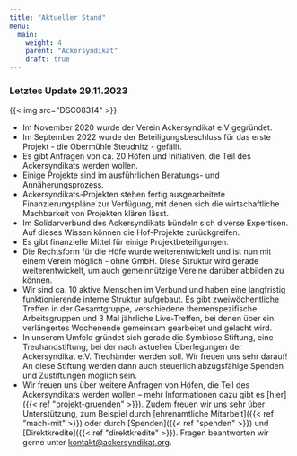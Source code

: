 ```yaml
---
title: "Aktueller Stand"
menu:
  main:
    weight: 4
    parent: "Ackersyndikat"
    draft: true
---
```


### Letztes Update 29.11.2023

{{< img src="DSC08314" >}}

- Im November 2020 wurde der Verein Ackersyndikat e.V gegründet.
- Im September 2022 wurde der Beteiligungsbeschluss für das erste Projekt - die Obermühle Steudnitz - gefällt.
- Es gibt Anfragen von ca. 20 Höfen und Initiativen, die Teil des Ackersyndikats werden wollen.
- Einige Projekte sind im ausführlichen Beratungs- und Annäherungsprozess.
- Ackersyndikats-Projekten stehen fertig ausgearbeitete Finanzierungspläne zur Verfügung, mit denen sich die wirtschaftliche Machbarkeit von Projekten klären lässt.
- Im Solidarverbund des Ackersyndikats bündeln sich diverse Expertisen. Auf dieses Wissen können die Hof-Projekte zurückgreifen.
- Es gibt finanzielle Mittel für einige Projektbeteiligungen.
- Die Rechtsform für die Höfe wurde weiterentwickelt und ist nun mit einem Verein möglich - ohne GmbH. Diese Struktur wird gerade weiterentwickelt, um auch gemeinnützige Vereine darüber abbilden zu können.
- Wir sind ca. 10 aktive Menschen im Verbund und haben eine langfristig funktionierende interne Struktur aufgebaut. Es gibt zweiwöchentliche Treffen in der Gesamtgruppe, verschiedene themenspezifische Arbeitsgruppen und 3 Mal jährliche Live-Treffen, bei denen über ein verlängertes Wochenende gemeinsam gearbeitet und gelacht wird.
- In unserem Umfeld gründet sich gerade die Symbiose Stiftung, eine Treuhandstiftung, bei der nach aktuellen Überlegungen der Ackersyndikat e.V. Treuhänder werden soll. Wir freuen uns sehr darauf! An diese Stiftung werden dann auch steuerlich abzugsfähige Spenden und Zustiftungen möglich sein.
- Wir freuen uns über weitere Anfragen von Höfen, die Teil des Ackersyndikats werden wollen – mehr Informationen dazu gibt es [hier]({{< ref "projekt-gruenden" >}}). Zudem freuen wir uns sehr über Unterstützung, zum Beispiel durch [ehrenamtliche Mitarbeit]({{< ref "mach-mit" >}}) oder durch [Spenden]({{< ref "spenden" >}}) und [Direktkredite]({{< ref "direktkredite" >}}). Fragen beantworten wir gerne unter kontakt@ackersyndikat.org.
